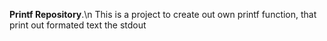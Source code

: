 __Printf Repository__.\n
This is a project to create out own printf function, that
print out formated text the stdout
